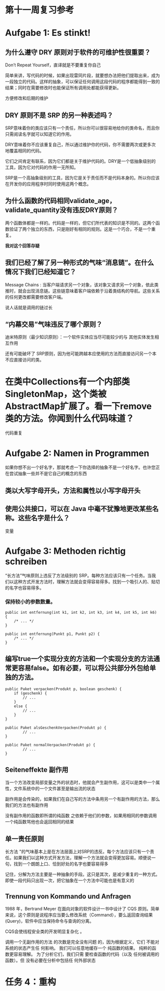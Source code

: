 # 第十一周复习参考


# Aufgabe 1: Es stinkt!


## 为什么遵守 DRY 原则对于软件的可维护性很重要？
Don’t Repeat Yourself，直译就是不要重复你自己

简单来讲，写代码的时候，如果出现雷同片段，就要想办法把他们提取出来，成为一段独立的代码。这样的抽象，可以保证任何调用这段代码的程序都能得到一致的结果；同时在需要修改时也能保证所有调用处都能获得更新。

方便修改和后期的维护

## DRY 原则不是 SRP 的另一种表述吗？

SRP意味着你的类应该只有一个责任，所以你可以很容易地给你的类命名，而且你只需阅读名字就可以知道它的作用。

DRY意味着你不应该重复自己，所以通过维护你的代码，你不需要两次或更多次地覆盖相同的代码。

它们之间肯定有联系，因为它们都是关于维护代码的。DRY是一个低抽象级别的工具，因为它对代码的作用一无所知。

SRP是一个高抽象级别的工具，因为它是关于责任而不是代码本身的。所以你应该在开发你的应用程序时同时使用这两个概念。

## 为什么函数的代码相同validate_age，validate_quantity没有违反DRY原则？
两个函数体都是一样的。代码是一样的，但它们所代表的知识是不同的。这两个函数验证了两个独立的东西，只是刚好有相同的规则。这是一个巧合，不是一个重复。

**我对这个回答存疑**

## 我们已经了解了另一种形式的气味“消息链”。在什么情况下我们已经知道它？

Message Chains : 当客户端请求另一个对象，该对象又请求另一个对象，依此类推时，就会出现消息链。这些链意味着客户端依赖于沿着类结构的导航。这些关系的任何更改都需要修改客户端。

说人话就是调用的链过长

## “内幕交易”气味违反了哪个原则？
迪米特原则（最少知识原则）：一个软件实体应当尽可能较少的与
其他实体发生相互作用

还有可能破坏了 SRP原则，因为他可能跨越本应使用的方法而直接访问另一个本不应直接访问的类。

# 在类中Collections有一个内部类SingletonMap，这个类被AbstractMap扩展了。看一下remove类的方法。你闻到什么代码味道？
代码重复

# Aufgabe 2: Namen in Programmen

如果你想不出一个好名字，那就考虑一下你选择的抽象不是一个好名字。也许您正在尝试抽象一些并不是它自己的概念的东西

## 类以大写字母开头，方法和属性以小写字母开头

## 使用公共接口，可以在 Java 中毫不犹豫地更改某些名称。这些名字是什么？

变量

# Aufgabe 3: Methoden richtig schreiben

“长方法”气味原则上违反了方法级别的 SRP。每种方法应该只有一个任务。当我们以这种方式开发方法时，理解方法就会变得容易得多。找到一个吸引人的、贴切的名字也容易得多。

### 保持较小的参数数量。

````
public int entfernung(int k1, int k2, int k3, int k4, int k5, int k6) {
    /* ... */
}

public int entfernung(Punkt p1, Punkt p2) {
    /* ... */
}
````

## 编写true一个实现分支的方法和一个实现分支的方法通常更容易false。如有必要，可以将公共部分外包给单独的方法。

````
public Paket verpacken(Produkt p, boolean geschenk) {
    if (geschenk) {
        // ...
    }
    else {
        // ...
    }
}

public Paket alsGeschenkVerpacken(Produkt p) {
        // ...
}

public Paket normalVerpacken(Produkt p) {
        // ...
}
````

## Seiteneffekte 副作用

当一个方法改变局部变量之外的状态时，他就会产生副作用，这可以是类中一个属性，文件系统中的一个文件甚至是输出流的状态

副作用是会传染的，如果我们在自己写的方法中条用另一个有副作用的方法，那么我们的方法也有副作用

没有副作用的函数即所谓的纯函数 之依赖于他们的参数，如果用相同的参数调用一个纯函数骂他也会返回相同的结果

## 单一责任原则
长方法 "的气味基本上是在方法层面上对SRP的违反。每个方法应该只有一个责任。如果我们以这种方式开发方法，理解一个方法就会变得更加容易。顺便说一句，找到一个朗朗上口、恰到好处的名字也要容易得多

记住，分解为方法主要是一种抽象的手段。这只是其次，是减少重复的一种方式。即使一段代码只出现一次，把它抽象在一个方法中可能也是有意义的

## Trennung von Kommando und Anfragen
1988 年，Bertrand Meyer 在面向对象的软件设计一书中设计了 CQS 原则。简单来说，这个原则是说程序应当要么修改系统（Command），要么返回查询结果(Query)，软件中应当保持命令与查询的分离。

CQS会使线程安全类的开发明显复杂化 。

调用一个无副作用的方法
的次数是完全没有问题
的，因为根据定义，它们
不能对系统的状态产生任
何影响。
我们可以任意地缓存一个
纯函数的结果。
纯粹的函数更容易理解。
为了分析它们，我们只需
要检查函数的代码（以及
任何被调用的函数）。但
没有必要在分析中包括任
何外部状态

# 任务 4：重构

